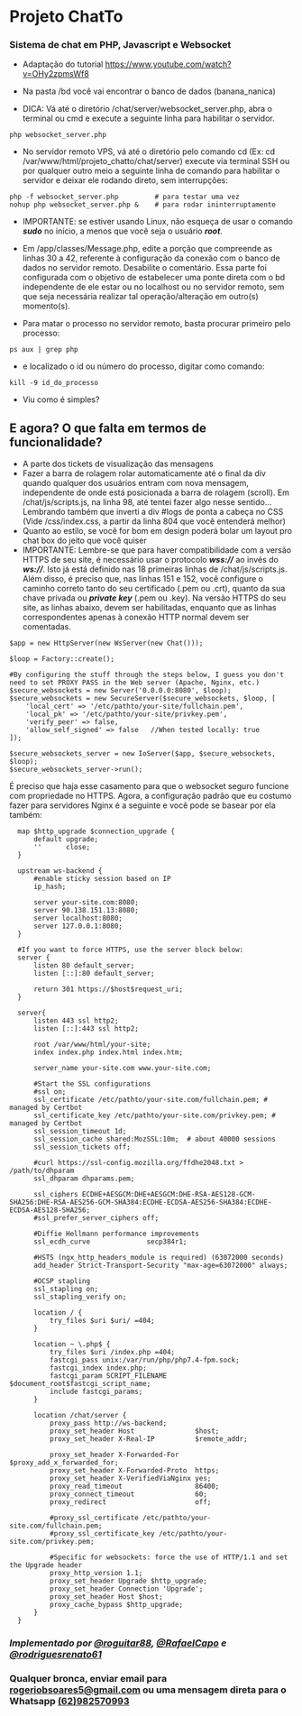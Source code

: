 # Projeto ChatTo
### Sistema de chat em PHP, Javascript e Websocket

- Adaptação do tutorial https://www.youtube.com/watch?v=OHy2zpmsWf8

- Na pasta /bd você vai encontrar o banco de dados (banana_nanica)

- DICA: Vá até o diretório /chat/server/websocket_server.php, abra o terminal ou cmd e execute a seguinte linha para habilitar o servidor.
```
php websocket_server.php
```

- No servidor remoto VPS, vá até o diretório pelo comando cd (Ex: cd /var/www/html/projeto_chatto/chat/server) execute via terminal SSH ou por qualquer outro meio a seguinte linha de comando para habilitar o servidor e deixar ele rodando direto, sem interrupções:
```
php -f websocket_server.php         # para testar uma vez
nohup php websocket_server.php &    # para rodar ininterruptamente
```

- IMPORTANTE: se estiver usando Linux, não esqueça de usar o comando ***sudo*** no início, a menos que você seja o usuário ***root***.

- Em /app/classes/Message.php, edite a porção que compreende as linhas 30 a 42, referente à configuração da conexão com o banco de dados no servidor remoto. Desabilite o comentário. Essa parte foi configurada com o objetivo de estabelecer uma ponte direta com o bd independente de ele estar ou no localhost ou no servidor remoto, sem que seja necessária realizar tal operação/alteração em outro(s) momento(s).

- Para matar o processo no servidor remoto, basta procurar primeiro pelo processo:
```
ps aux | grep php
```

- e localizado o id ou número do processo, digitar como comando:
```
kill -9 id_do_processo
```

- Viu como é simples?


## E agora? O que falta em termos de funcionalidade?
- A parte dos tickets de visualização das mensagens
- Fazer a barra de rolagem rolar automaticamente até o final da div quando qualquer dos usuários entram com nova mensagem, independente de onde está posicionada a barra de rolagem (scroll). Em /chat/js/scripts.js, na linha 98, até tentei fazer algo nesse sentido... Lembrando também que inverti a div #logs de ponta a cabeça no CSS (Vide /css/index.css, a partir da linha 804 que você entenderá melhor)
- Quanto ao estilo, se você for bom em design poderá bolar um layout pro chat box do jeito que você quiser
- IMPORTANTE: Lembre-se que para haver compatibilidade com a versão HTTPS de seu site, é necessário usar o protocolo ***wss://*** ao invés do ***ws://***. Isto já está definido nas 18 primeiras linhas de /chat/js/scripts.js. Além disso, é preciso que, nas linhas 151 e 152, você configure o caminho correto tanto do seu certificado (.pem ou .crt), quanto da sua chave privada ou ***private key*** (.pem ou .key). Na versão HTTPS do seu site, as linhas abaixo, devem ser habilitadas, enquanto que as linhas correspondentes apenas à conexão HTTP normal devem ser comentadas.

```
$app = new HttpServer(new WsServer(new Chat()));

$loop = Factory::create();

#By configuring the stuff through the steps below, I guess you don't need to set PROXY PASS in the Web server (Apache, Nginx, etc.)
$secure_websockets = new Server('0.0.0.0:8080', $loop);
$secure_websockets = new SecureServer($secure_websockets, $loop, [
	'local_cert' => '/etc/pathto/your-site/fullchain.pem',
	'local_pk' => '/etc/pathto/your-site/privkey.pem',
	'verify_peer' => false,
	'allow_self_signed' => false   //When tested locally: true
]);

$secure_websockets_server = new IoServer($app, $secure_websockets, $loop);
$secure_websockets_server->run();

```

É preciso que haja esse casamento para que o websocket seguro funcione com propriedade no HTTPS. Agora, a configuração padrão que eu costumo fazer para servidores Nginx é a seguinte e você pode se basear por ela também:

```
  map $http_upgrade $connection_upgrade {
      default upgrade;
      ''      close;
  }

  upstream ws-backend {
      #enable sticky session based on IP
      ip_hash;
             
      server your-site.com:8080;        
      server 90.138.151.13:8080;             
      server localhost:8080;            
      server 127.0.0.1:8080;
  }
  
  #If you want to force HTTPS, use the server block below:
  server {
      listen 80 default_server;
      listen [::]:80 default_server;

      return 301 https://$host$request_uri;
  }

  server{
      listen 443 ssl http2;
      listen [::]:443 ssl http2;

      root /var/www/html/your-site;
      index index.php index.html index.htm;

      server_name your-site.com www.your-site.com;

      #Start the SSL configurations
      #ssl on;
      ssl_certificate /etc/pathto/your-site.com/fullchain.pem; # managed by Certbot
      ssl_certificate_key /etc/pathto/your-site.com/privkey.pem; # managed by Certbot
      ssl_session_timeout 1d;
      ssl_session_cache shared:MozSSL:10m;  # about 40000 sessions
      ssl_session_tickets off;

      #curl https://ssl-config.mozilla.org/ffdhe2048.txt > /path/to/dhparam
      ssl_dhparam dhparams.pem;
      
      ssl_ciphers ECDHE+AESGCM:DHE+AESGCM:DHE-RSA-AES128-GCM-SHA256:DHE-RSA-AES256-GCM-SHA384:ECDHE-ECDSA-AES256-SHA384:ECDHE-ECDSA-AES128-SHA256;
      #ssl_prefer_server_ciphers off;

      #Diffie Hellmann performance improvements
      ssl_ecdh_curve              secp384r1;

      #HSTS (ngx_http_headers_module is required) (63072000 seconds)
      add_header Strict-Transport-Security "max-age=63072000" always;

      #OCSP stapling
      ssl_stapling on;
      ssl_stapling_verify on;

      location / {
          try_files $uri $uri/ =404;
      }

      location ~ \.php$ {
          try_files $uri /index.php =404;
          fastcgi_pass unix:/var/run/php/php7.4-fpm.sock;
          fastcgi_index index.php;
          fastcgi_param SCRIPT_FILENAME $document_root$fastcgi_script_name;
          include fastcgi_params;
      }

      location /chat/server {
          proxy_pass http://ws-backend;
          proxy_set_header Host               $host;
          proxy_set_header X-Real-IP          $remote_addr;

          proxy_set_header X-Forwarded-For    $proxy_add_x_forwarded_for;
          proxy_set_header X-Forwarded-Proto  https;
          proxy_set_header X-VerifiedViaNginx yes;
          proxy_read_timeout                  86400;
          proxy_connect_timeout               60;
          proxy_redirect                      off;

          #proxy_ssl_certificate /etc/pathto/your-site.com/fullchain.pem;
          #proxy_ssl_certificate_key /etc/pathto/your-site.com/privkey.pem; 

          #Specific for websockets: force the use of HTTP/1.1 and set the Upgrade header
          proxy_http_version 1.1;
          proxy_set_header Upgrade $http_upgrade;
          proxy_set_header Connection 'Upgrade';
          proxy_set_header Host $host;
          proxy_cache_bypass $http_upgrade;
      }
  }
```

### ***Implementado por [@roguitar88](https://github.com/roguitar88), [@RafaelCapo](https://github.com/RafaelCapo) e [@rodriguesrenato61](https://github.com/rodriguesrenato61)***

### Qualquer bronca, enviar email para rogeriobsoares5@gmail.com ou uma mensagem direta para o Whatsapp [(62)982570993](http://wa.me/5562982570993)
